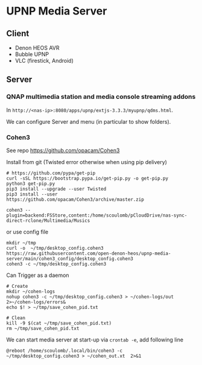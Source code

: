 # UPNP Media Server

## Client 

- Denon HEOS AVR
- Bubble UPNP
- VLC (firestick, Android)

## Server

### QNAP multimedia station and media console streaming addons

In `http://<nas-ip>:8080/apps/upnp/extjs-3.3.3/myupnp/qdms.html`.

We can configure Server and menu (in particular to show folders).

### Cohen3

See repo https://github.com/opacam/Cohen3

Install from git (Twisted error otherwise when using pip delivery)

```shell
# https://github.com/pypa/get-pip
curl -sSL https://bootstrap.pypa.io/get-pip.py -o get-pip.py
python3 get-pip.py
pip3 install --upgrade --user Twisted 
pip3 install --user https://github.com/opacam/Cohen3/archive/master.zip
```


```shell
cohen3 --plugin=backend:FSStore,content:/home/scoulomb/pCloudDrive/nas-sync-direct-rclone/Multimedia/Musics
```


or use config file

```shell
mkdir ~/tmp
curl -o  ~/tmp/desktop_config.cohen3 https://raw.githubusercontent.com/open-denon-heos/upnp-media-server/main/cohen3_config/desktop_config.cohen3
cohen3 -c ~/tmp/desktop_config.cohen3
```

Can Trigger as a daemon
```shell
# Create
mkdir ~/cohen-logs
nohup cohen3 -c ~/tmp/desktop_config.cohen3 > ~/cohen-logs/out 2>~/cohen-logs/errors&
echo $! > ~/tmp/save_cohen_pid.txt

# Clean 
kill -9 $(cat ~/tmp/save_cohen_pid.txt)
rm ~/tmp/save_cohen_pid.txt
```

<!--
Doc:
https://stackoverflow.com/questions/525247/how-do-i-daemonize-an-arbitrary-script-in-unix
https://stackoverflow.com/questions/17385794/how-to-get-the-process-id-to-kill-a-nohup-process
-->

We can start media server at start-up via `crontab -e`, add following line

````shell
@reboot /home/scoulomb/.local/bin/cohen3 -c ~/tmp/desktop_config.cohen3 > ~/cohen_out.xt  2>&1
````
<!--
Note the output directory help me to find cohen3 not found thus full path
-->


<!-- I use here path to pcloud drive which is sync (NAS -> Pcloud) -->


<!--
### Similarly, Cohen3 on a QNAP NAS to replace QNAP multimedia station



```shell
### Install python + pip, and cohen3 
# > go to appcenter and install/update Python 
ssh <user>@local.nas.coulombel.net
/opt/python3/bin/python3.10 -v
# It comes with pip
/opt/python3/bin/pip3.10 --help
/opt/python3/bin/pip3.10  install

mkdir ~/tmp # TMPDIR needed due to cache issue: https://github.com/pypa/pip/issues/5816 
TMPDIR=/share/homes/admin/tmp /opt/python3/bin/pip3.10 install  --cache-dir=/share/homes/admin/tmp --upgrade --user Twisted
TMPDIR=/share/homes/admin/tmp /opt/python3/bin/pip3.10 install  --cache-dir=/share/homes/admin/tmp --build /share/homes/admin/tmp --upgrade --user https://github.com/opacam/Cohen3/archive/master.zip
```

=> Failed due to disk space issue

In config file we would have done 

```
content = /share/homes/admin/scoulomb-data/Multimedia/Musics  # use find . to find folder on the NAS
```

### Tried via Docker (for laptop or NAS setup)

```
FROM python:3.9.7

RUN pip install --upgrade Twisted
RUN pip install https://github.com/opacam/Cohen3/archive/master.zip

WORKDIR /working_dir
COPY ./.cohen3 /working_dir

RUN cohen3

ENTRYPOINT ["/root/.local/bin/cohen3", "-c", "~/working_dir/.cohen3"]
```

````shell
docker build . -t cohen3
docker run --network host -v /home/scoulomb:/media_path  cohen3 
````
We have an error

```
builtins.AttributeError: 'Section' object has no attribute 'upper'
```

-->